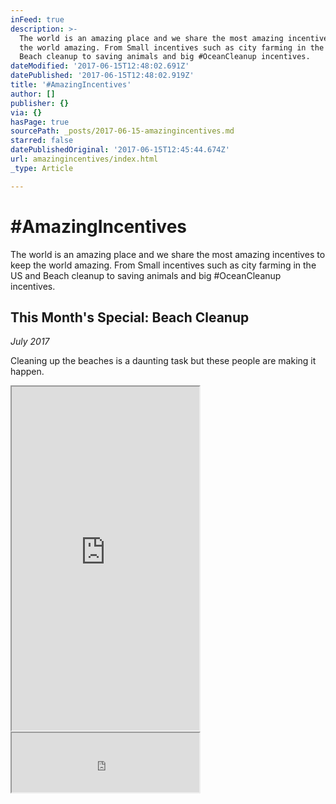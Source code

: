 ```yaml
---
inFeed: true
description: >-
  The world is an amazing place and we share the most amazing incentives to keep
  the world amazing. From Small incentives such as city farming in the US and
  Beach cleanup to saving animals and big #OceanCleanup incentives.
dateModified: '2017-06-15T12:48:02.691Z'
datePublished: '2017-06-15T12:48:02.919Z'
title: '#AmazingIncentives'
author: []
publisher: {}
via: {}
hasPage: true
sourcePath: _posts/2017-06-15-amazingincentives.md
starred: false
datePublishedOriginal: '2017-06-15T12:45:44.674Z'
url: amazingincentives/index.html
_type: Article

---
```

# \#AmazingIncentives

The world is an amazing place and we share the most amazing incentives to keep the world amazing. From Small incentives such as city farming in the US and Beach cleanup to saving animals and big \#OceanCleanup incentives.

## **This Month's Special: Beach Cleanup**

_July 2017_

Cleaning up the beaches is a daunting task but these people are making it happen.

<iframe src="https://the-grid.github.io/ed-userhtml/?g=eJxdkM1qwzAQhF_FCOKj_2I7jhulBEqh90KPRZFWlqiiFZJiN29f1e6psCy7w3xzmJOWnt0gC55TomJ0YSzLZVkKyThcEb8KjrfSmfukbShnLQALp9yz8iDp6t_tL7vmNc1_KkkvLBGXGTkT-IFGQtLWjJCOuqq7tquHfX9our6rm6TlixZR0a6q8qBw-YzwHalkJkDOnHsTtB4SUR3aY9rHoW9zBXpS8Zcg2QaT9f7TtyfEhwFKrugF-NGihSecwUuDy6i0EGCTh3s0RtuJEoskW2vZAEpSBDPJ_O6ZDY55sPxBSfR3IOdTuVV4_gHa_G6F" height="550" style=""></iframe>

<iframe src="https://the-grid.github.io/ed-userhtml/?g=eJwdi7ERwkAMBHOquAoowCGOiaAB2b5BP37LGqTP3YbboxJ4og1296klcN8t9XOcgYdzLlIH3CizYqwUa375s9gLzZFKTN0y8HsFizTLLlNixdSyJ0E4d6-EvIlN1h6UhIo77foFS7QraA" height="95" style=""></iframe>